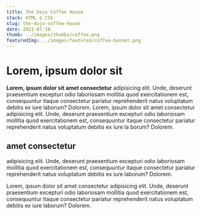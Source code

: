 ```yaml
---
title: The Dojo Coffee House
stack: HTML & CSS
slug: the-dojo-coffee-house
date: 2021-07-18
thumb: ../images/thumbs/coffee.png
featuredImg: ../images/featured/coffee-banner.png
---
```


# Lorem, ipsum dolor sit

**Lorem, ipsum dolor sit amet consectetur** adipisicing elit. Unde, deserunt praesentium excepturi odio laboriosam mollitia quod exercitationem est, consequuntur itaque consectetur pariatur reprehenderit natus voluptatum debitis ex iure laborum? Dolorem. Lorem, ipsum dolor sit amet consectetur adipisicing elit. Unde, deserunt praesentium excepturi odio laboriosam mollitia quod exercitationem est, consequuntur itaque consectetur pariatur reprehenderit natus voluptatum debitis ex iure la borum? Dolorem.

## amet consectetur

adipisicing elit. Unde, deserunt praesentium excepturi odio laboriosam mollitia quod exercitationem est, consequuntur itaque consectetur pariatur reprehenderit natus voluptatum debitis ex iure laborum? Dolorem.

Lorem, ipsum dolor sit amet consectetur adipisicing elit. Unde, deserunt praesentium excepturi odio laboriosam mollitia quod exercitationem est, consequuntur itaque consectetur pariatur reprehenderit natus voluptatum debitis ex iure laborum? Dolorem.
